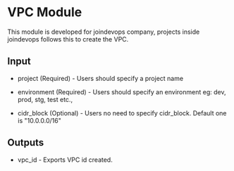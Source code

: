 # VPC Module
This module is  developed for joindevops company, projects inside joindevops follows this to create the VPC.

## Input
* project (Required) - Users should specify a project name

* environment (Required) - Users should specify an environment eg: dev, prod, stg, test etc.,

* cidr_block (Optional) - Users no need to specify cidr_block. Default one is "10.0.0.0/16"

## Outputs

* vpc_id - Exports VPC id created.


